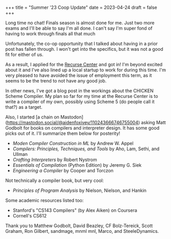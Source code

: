 +++
title = "Summer '23 Coop Update"
date = 2023-04-24
draft = false
+++

Long time no chat! Finals season is almost done for me. Just two more exams and
I'll be able to say I'm all done. I can't say I'm super fond of having to work
through finals all that much 

Unfortunately, the co-op opportunity that I talked about having in a prior post
has fallen through. I won't get into the specifics, but it was not a good fit
for either of us.

As a result, I applied for the [Recurse Center](https://recurse.com) and got in! I'm beyond excited
about it and I've also lined up a local startup to work for during this time.
I'm very pleased to have avoided the issue of employment this term, as it seems
to be the trend to not have any good job.

In other news, I've got a blog post in the workings about the CHICKEN Scheme
Compiler. My plan so far for my time at the Recurse Center is to write a
compiler of my own, possibly using Scheme 5 (do people call it that?) as a
target. 

Also, I started [a chain on Mastodon]
(https://mastodon.social/@aidenfoxivey/110243666746755004) asking Matt Godbolt
for books on compilers and interpreter design. It has some good picks out of it.
I'll summarize them below for posterity!

- *Moden Compiler Construction in ML* by Andrew W. Appel
- *Compilers: Principles, Techniques, and Tools* by Aho, Lam, Sethi, and Ullman
- *Crafting Interpreters* by Robert Nystrom
- *Essentials of Compilation* (Python Edition) by Jeremy G. Siek
- *Engineering a Compiler* by Cooper and Torczon

Not technically a compiler book, but very cool:
- *Principles of Program Analysis* by Nielson, Nielson, and Hankin

Some academic resources listed too:
- Stanford's "CS143 Compilers" (by Alex Aiken) on Coursera
- Cornell's CS612

Thank you to Matthew Godbolt, David Beazley, CF Bolz-Tereick, Scott Graham, Ron Gilbert,
sandmage, mnml mnl, Marco, and SteeleDynamics.